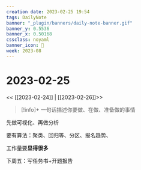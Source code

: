 ```yaml
---
creation date: 2023-02-25 19:54
tags: DailyNote
banner: "_plugin/banners/daily-note-banner.gif"
banner_y: 0.5536
banner_x: 0.50168
cssclass: noyaml
banner_icon: 💌
week: 2023-08
---
```


# 2023-02-25

<< [[2023-02-24]] | [[2023-02-26]]>>

> [!info]+ 一句话描述你要做、在做、准备做的事情
> 

先做可视化、再做分析

要有算法：聚类、回归等、分区、报名趋势、

工作量要**显得很多**

下周五：写任务书+开题报告

